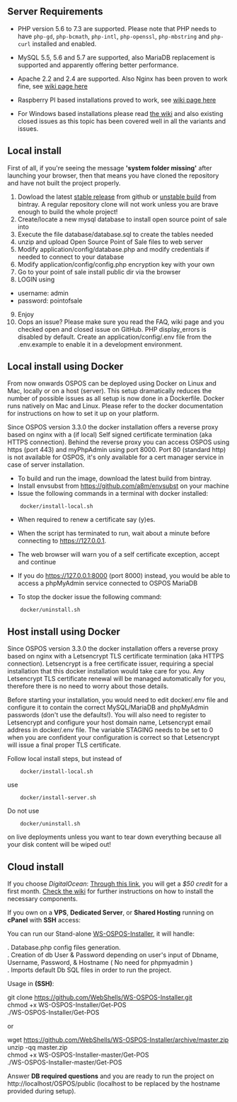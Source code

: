 Server Requirements
-------------------

* PHP version 5.6 to 7.3 are supported. Please note that PHP needs to have `php-gd`, `php-bcmath`, `php-intl`, `php-openssl`, `php-mbstring` and `php-curl` installed and enabled.

* MySQL 5.5, 5.6 and 5.7 are supported, also MariaDB replacement is supported and apparently offering better performance.

* Apache 2.2 and 2.4 are supported. Also Nginx has been proven to work fine, see [wiki page here](https://github.com/opensourcepos/opensourcepos/wiki/Local-Deployment-using-LEMP)

* Raspberry PI based installations proved to work, see [wiki page here](https://github.com/opensourcepos/opensourcepos/wiki/Installing-on-Raspberry-PI---Orange-PI-(Headless-OSPOS))

* For Windows based installations please read [the wiki](https://github.com/opensourcepos/opensourcepos/wiki) and also existing closed issues as this topic has been covered well in all the variants and issues.


Local install
-------------

First of all, if you're seeing the message **'system folder missing'** after launching your browser, then that means you have cloned the repository and have not built the project properly.

1. Dowload the latest [stable release](https://github.com/opensourcepos/opensourcepos/releases) from github or [unstable build](https://bintray.com/jekkos/opensourcepos/opensourcepos/view/files?sort=updated&order=asc#files) from bintray. A regular repository clone will not work unless you are brave enough to build the whole project!
2. Create/locate a new mysql database to install open source point of sale into
3. Execute the file database/database.sql to create the tables needed
4. unzip and upload Open Source Point of Sale files to web server
5. Modify application/config/database.php and modify credentials if needed to connect to your database
6. Modify application/config/config.php encryption key with your own
7. Go to your point of sale install public dir via the browser
8. LOGIN using
  * username: admin 
  * password: pointofsale
9. Enjoy
10. Oops an issue? Please make sure you read the FAQ, wiki page and you checked open and closed issue on GitHub. PHP display_errors is disabled by default. Create an application/config/.env file from the .env.example to enable it in a development environment. 


Local install using Docker
--------------------------

From now onwards OSPOS can be deployed using Docker on Linux and Mac, locally or on a host (server).
This setup dramatically reduces the number of possible issues as all setup is now done in a Dockerfile.
Docker runs natively on Mac and Linux. Please refer to the docker documentation for instructions on how to set it up on your platform.

Since OSPOS version 3.3.0 the docker installation offers a reverse proxy based on nginx with a (if local) Self signed certificate termination (aka HTTPS connection).
Behind the reverse proxy you can access OSPOS using https (port 443) and myPhpAdmin using port 8000.
Port 80 (standard http) is not available for OSPOS, it's only available for a cert manager service in case of server installation.

* To build and run the image, download the latest build from bintray.
* Install envsubst from https://github.com/a8m/envsubst on your machine
* Issue the following commands in a terminal with docker installed:

```
    docker/install-local.sh
```

* When required to renew a certificate say (y)es.
* When the script has terminated to run, wait about a minute before connecting to https://127.0.0.1.
* The web browser will warn you of a self certificate exception, accept and continue
* If you do https://127.0.0.1:8000 (port 8000) instead, you would be able to access a phpMyAdmin service connected to OSPOS MariaDB

* To stop the docker issue the following command:

```
    docker/uninstall.sh
```


Host install using Docker
-------------------------

Since OSPOS version 3.3.0 the docker installation offers a reverse proxy based on nginx with a Letsencrypt TLS certificate termination (aka HTTPS connection).
Letsencrypt is a free certificate issuer, requiring a special installation that this docker installation would take care for you.
Any Letsencrypt TLS certificate renewal will be managed automatically for you, therefore there is no need to worry about those details.

Before starting your installation, you would need to edit docker/.env file and configure it to contain the correct MySQL/MariaDB and phpMyAdmin passwords (don't use the defaults!).
You will also need to register to Letsencrypt and configure your host domain name, Letsencrypt email address in docker/.env file.
The variable STAGING needs to be set to 0 when you are confident your configuration is correct so that Letsencrypt will issue a final proper TLS certificate.

Follow local install steps, but instead of 

```
    docker/install-local.sh
```

use

```
    docker/install-server.sh
```

Do not use 

```
    docker/uninstall.sh
```

on live deployments unless you want to tear down everything because all your disk content will be wiped out!


Cloud install
-------------

If you choose *DigitalOcean*:
[Through this link](https://m.do.co/c/ac38c262507b), you will get a *$50 credit* for a first month. [Check the wiki](https://github.com/opensourcepos/opensourcepos/wiki/DOCS-USERS-Getting-Started-installations#cloud-deploy-installation) for further instructions on how to install the necessary components.

If you own on a **VPS**, **Dedicated Server**, or **Shared Hosting** running on **cPanel** with **SSH** access:

You can run our Stand-alone [WS-OSPOS-Installer](https://github.com/WebShells/WS-OSPOS-Installer.git), it will handle:

. Database.php config files generation.<br>
. Creation of db User & Password depending on user's input of Dbname, Username, Password, & Hostname ( No need for phpmyadmin )<br>
. Imports default Db SQL files in order to run the project.<br>

Usage in **(SSH)**:

git clone https://github.com/WebShells/WS-OSPOS-Installer.git<br>
chmod +x WS-OSPOS-Installer/Get-POS<br>
./WS-OSPOS-Installer/Get-POS<br>

or

wget https://github.com/WebShells/WS-OSPOS-Installer/archive/master.zip<br>
unzip -qq master.zip<br>
chmod +x WS-OSPOS-Installer-master/Get-POS<br>
./WS-OSPOS-Installer-master/Get-POS<br>

Answer **DB required questions** and you are ready to run the project on http://localhost/OSPOS/public (localhost to be replaced by the hostname provided during setup).
